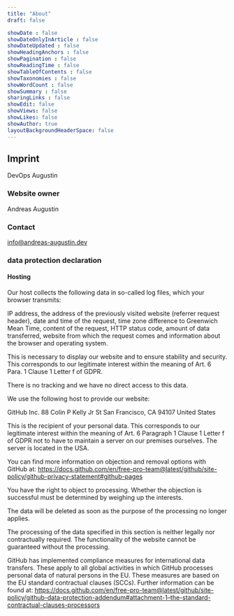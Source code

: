 ```yaml
---
title: "About"
draft: false

showDate : false
showDateOnlyInArticle : false
showDateUpdated : false
showHeadingAnchors : false
showPagination : false
showReadingTime : false
showTableOfContents : false
showTaxonomies : false
showWordCount : false
showSummary : false
sharingLinks : false
showEdit: false
showViews: false
showLikes: false
showAuthor: true
layoutBackgroundHeaderSpace: false
---
```


## Imprint

DevOps Augustin

### Website owner

Andreas Augustin

### Contact

[info@andreas-augustin.dev](mailto:info@andreas-augustin.dev)

### data protection declaration

#### Hosting

Our host collects the following data in so-called log files, which your browser transmits:

IP ​​address, the address of the previously visited website (referrer request header), date and time of the request, time zone difference to Greenwich Mean Time, content of the request, HTTP status code, amount of data transferred, website from which the request comes and information about the browser and operating system.

This is necessary to display our website and to ensure stability and security. This corresponds to our legitimate interest within the meaning of Art. 6 Para. 1 Clause 1 Letter f of GDPR.

There is no tracking and we have no direct access to this data.

We use the following host to provide our website:

GitHub Inc.
88 Colin P Kelly Jr St
San Francisco, CA 94107
United States

This is the recipient of your personal data. This corresponds to our legitimate interest within the meaning of Art. 6 Paragraph 1 Clause 1 Letter f of GDPR not to have to maintain a server on our premises ourselves. The server is located in the USA.

You can find more information on objection and removal options with GitHub at: https://docs.github.com/en/free-pro-team@latest/github/site-policy/github-privacy-statement#github-pages

You have the right to object to processing. Whether the objection is successful must be determined by weighing up the interests.

The data will be deleted as soon as the purpose of the processing no longer applies.

The processing of the data specified in this section is neither legally nor contractually required. The functionality of the website cannot be guaranteed without the processing.

GitHub has implemented compliance measures for international data transfers. These apply to all global activities in which GitHub processes personal data of natural persons in the EU. These measures are based on the EU standard contractual clauses (SCCs). Further information can be found at: https://docs.github.com/en/free-pro-team@latest/github/site-policy/github-data-protection-addendum#attachment-1–the-standard-contractual-clauses-processors
